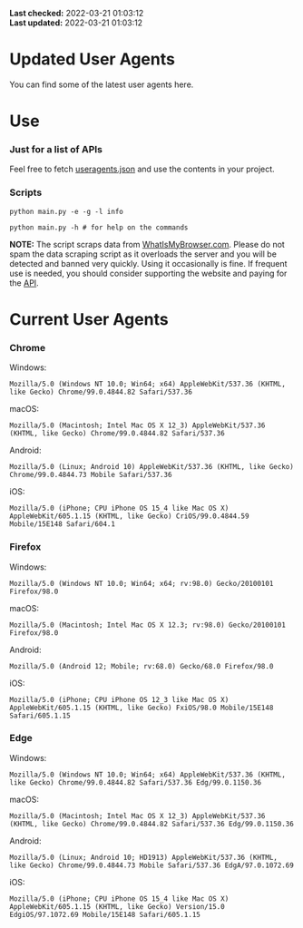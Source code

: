 **Last checked:** 2022-03-21 01:03:12  
**Last updated:** 2022-03-21 01:03:12  

# Updated User Agents
You can find some of the latest user agents here.

# Use

### Just for a list of APIs

Feel free to fetch [useragents.json](https://raw.githubusercontent.com/tmxkn1/UpdatedUserAgents/master/useragents.json) and use the contents in your project.

### Scripts

```
python main.py -e -g -l info

python main.py -h # for help on the commands
```
**NOTE:** The script scraps data from [WhatIsMyBrowser.com](https://www.whatismybrowser.com). Please do not spam the data scraping script as it overloads the server and you will be detected and banned very quickly. Using it occasionally is fine. If frequent use is needed, you should consider supporting the website and paying for the [API](https://developers.whatismybrowser.com/api/).

# Current User Agents
### Chrome

Windows:
```
Mozilla/5.0 (Windows NT 10.0; Win64; x64) AppleWebKit/537.36 (KHTML, like Gecko) Chrome/99.0.4844.82 Safari/537.36
```

macOS:
```
Mozilla/5.0 (Macintosh; Intel Mac OS X 12_3) AppleWebKit/537.36 (KHTML, like Gecko) Chrome/99.0.4844.82 Safari/537.36
```

Android:
```
Mozilla/5.0 (Linux; Android 10) AppleWebKit/537.36 (KHTML, like Gecko) Chrome/99.0.4844.73 Mobile Safari/537.36
```

iOS:
```
Mozilla/5.0 (iPhone; CPU iPhone OS 15_4 like Mac OS X) AppleWebKit/605.1.15 (KHTML, like Gecko) CriOS/99.0.4844.59 Mobile/15E148 Safari/604.1
```

### Firefox

Windows:
```
Mozilla/5.0 (Windows NT 10.0; Win64; x64; rv:98.0) Gecko/20100101 Firefox/98.0
```

macOS:
```
Mozilla/5.0 (Macintosh; Intel Mac OS X 12.3; rv:98.0) Gecko/20100101 Firefox/98.0
```

Android:
```
Mozilla/5.0 (Android 12; Mobile; rv:68.0) Gecko/68.0 Firefox/98.0
```

iOS:
```
Mozilla/5.0 (iPhone; CPU iPhone OS 12_3 like Mac OS X) AppleWebKit/605.1.15 (KHTML, like Gecko) FxiOS/98.0 Mobile/15E148 Safari/605.1.15
```

###  Edge

Windows:
```
Mozilla/5.0 (Windows NT 10.0; Win64; x64) AppleWebKit/537.36 (KHTML, like Gecko) Chrome/99.0.4844.82 Safari/537.36 Edg/99.0.1150.36
```

macOS:
```
Mozilla/5.0 (Macintosh; Intel Mac OS X 12_3) AppleWebKit/537.36 (KHTML, like Gecko) Chrome/99.0.4844.82 Safari/537.36 Edg/99.0.1150.36
```

Android:
```
Mozilla/5.0 (Linux; Android 10; HD1913) AppleWebKit/537.36 (KHTML, like Gecko) Chrome/99.0.4844.73 Mobile Safari/537.36 EdgA/97.0.1072.69
```

iOS:
```
Mozilla/5.0 (iPhone; CPU iPhone OS 15_4 like Mac OS X) AppleWebKit/605.1.15 (KHTML, like Gecko) Version/15.0 EdgiOS/97.1072.69 Mobile/15E148 Safari/605.1.15
```
